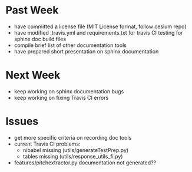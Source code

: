 # Past Week
- have committed a license file (MIT License format, follow cesium repo)
- have modified .travis.yml and requirements.txt for travis CI testing for sphinx doc build files
- compile brief list of other documentation tools
- have prepared short presentation on sphinx documentation

# Next Week
- keep working on sphinx documentation bugs
- keep working on fixing Travis CI errors

# Issues
- get more specific criteria on recording doc tools
- current Travis CI problems:
    - nibabel missing (utils/generateTestPrep.py)
    - tables missing (utils/response_utils_fi.py)
- features/pitchextractor.py documentation not generated??

